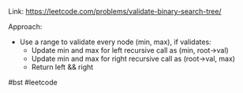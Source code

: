 Link: https://leetcode.com/problems/validate-binary-search-tree/

Approach:
- Use a range to validate every node (min, max), if validates:
	- Update min and max for left recursive call as (min, root->val)
	- Update min and max for right recursive call as (root->val, max)
	- Return left && right

#bst #leetcode 
